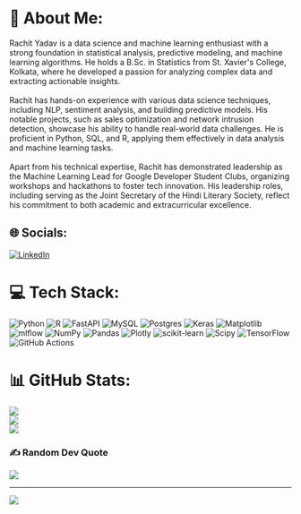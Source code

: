# 💫 About Me:
Rachit Yadav is a data science and machine learning enthusiast with a strong foundation in statistical analysis, predictive modeling, and machine learning algorithms. He holds a B.Sc. in Statistics from St. Xavier's College, Kolkata, where he developed a passion for analyzing complex data and extracting actionable insights.<br><br>Rachit has hands-on experience with various data science techniques, including NLP, sentiment analysis, and building predictive models. His notable projects, such as sales optimization and network intrusion detection, showcase his ability to handle real-world data challenges. He is proficient in Python, SQL, and R, applying them effectively in data analysis and machine learning tasks.<br><br>Apart from his technical expertise, Rachit has demonstrated leadership as the Machine Learning Lead for Google Developer Student Clubs, organizing workshops and hackathons to foster tech innovation. His leadership roles, including serving as the Joint Secretary of the Hindi Literary Society, reflect his commitment to both academic and extracurricular excellence.


## 🌐 Socials:
[![LinkedIn](https://img.shields.io/badge/LinkedIn-%230077B5.svg?logo=linkedin&logoColor=white)](https://linkedin.com/in/https://www.linkedin.com/in/whyrachit/) 

# 💻 Tech Stack:
![Python](https://img.shields.io/badge/python-3670A0?style=for-the-badge&logo=python&logoColor=ffdd54) ![R](https://img.shields.io/badge/r-%23276DC3.svg?style=for-the-badge&logo=r&logoColor=white) ![FastAPI](https://img.shields.io/badge/FastAPI-005571?style=for-the-badge&logo=fastapi) ![MySQL](https://img.shields.io/badge/mysql-4479A1.svg?style=for-the-badge&logo=mysql&logoColor=white) ![Postgres](https://img.shields.io/badge/postgres-%23316192.svg?style=for-the-badge&logo=postgresql&logoColor=white) ![Keras](https://img.shields.io/badge/Keras-%23D00000.svg?style=for-the-badge&logo=Keras&logoColor=white) ![Matplotlib](https://img.shields.io/badge/Matplotlib-%23ffffff.svg?style=for-the-badge&logo=Matplotlib&logoColor=black) ![mlflow](https://img.shields.io/badge/mlflow-%23d9ead3.svg?style=for-the-badge&logo=numpy&logoColor=blue) ![NumPy](https://img.shields.io/badge/numpy-%23013243.svg?style=for-the-badge&logo=numpy&logoColor=white) ![Pandas](https://img.shields.io/badge/pandas-%23150458.svg?style=for-the-badge&logo=pandas&logoColor=white) ![Plotly](https://img.shields.io/badge/Plotly-%233F4F75.svg?style=for-the-badge&logo=plotly&logoColor=white) ![scikit-learn](https://img.shields.io/badge/scikit--learn-%23F7931E.svg?style=for-the-badge&logo=scikit-learn&logoColor=white) ![Scipy](https://img.shields.io/badge/SciPy-%230C55A5.svg?style=for-the-badge&logo=scipy&logoColor=%white) ![TensorFlow](https://img.shields.io/badge/TensorFlow-%23FF6F00.svg?style=for-the-badge&logo=TensorFlow&logoColor=white) ![GitHub Actions](https://img.shields.io/badge/github%20actions-%232671E5.svg?style=for-the-badge&logo=githubactions&logoColor=white)
# 📊 GitHub Stats:
![](https://github-readme-stats.vercel.app/api?username=whyrachit&theme=dark&hide_border=false&include_all_commits=false&count_private=false)<br/>
![](https://github-readme-streak-stats.herokuapp.com/?user=whyrachit&theme=dark&hide_border=false)<br/>
![](https://github-readme-stats.vercel.app/api/top-langs/?username=whyrachit&theme=dark&hide_border=false&include_all_commits=false&count_private=false&layout=compact)

### ✍️ Random Dev Quote
![](https://quotes-github-readme.vercel.app/api?type=horizontal&theme=radical)

---
[![](https://visitcount.itsvg.in/api?id=whyrachit&icon=0&color=0)](https://visitcount.itsvg.in)

<!-- Proudly created with GPRM ( https://gprm.itsvg.in ) -->
